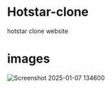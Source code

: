 # Hotstar-clone
hotstar clone website
# images
![Screenshot 2025-01-07 134600](https://github.com/user-attachments/assets/f8d89c3a-a2c5-4f08-ba69-04646ab0f561)
